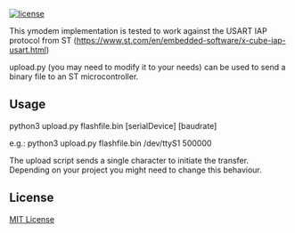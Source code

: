 
[![license](https://img.shields.io/github/license/mashape/apistatus.svg)](https://opensource.org/licenses/MIT)

This ymodem implementation is tested to work against the USART IAP protocol from ST (https://www.st.com/en/embedded-software/x-cube-iap-usart.html)

upload.py (you may need to modify it to your needs) can be used to send a binary file to an ST microcontroller.

## Usage
python3 upload.py flashfile.bin [serialDevice] [baudrate]

e.g.:
python3 upload.py flashfile.bin /dev/ttyS1 500000

The upload script sends a single character to initiate the transfer. Depending on your project you might need to change this behaviour.


## License 
[MIT License](https://opensource.org/licenses/MIT)
